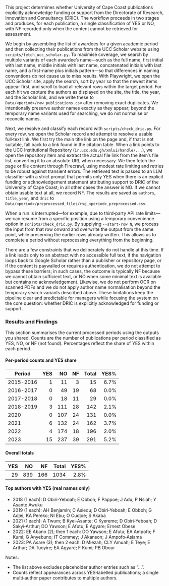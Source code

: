 This project determines whether University of Cape Coast publications explicitly acknowledge funding or support from the Directorate of Research, Innovation and Consultancy (DRIC). The workflow proceeds in two stages and produces, for each publication, a single classification of YES or NO, with NF recorded only when the content cannot be retrieved for assessment.

We begin by assembling the list of awardees for a given academic period and then collecting their publications from the UCC Scholar website using `scripts/fetch_ucc_scholar.py`. To maximise coverage, we search by multiple variants of each awardee’s name—such as the full name, first initial with last name, middle initials with last name, concatenated initials with last name, and a first-name plus initials pattern—so that differences in naming conventions do not cause us to miss results. With Playwright, we open the UCC Scholar site, apply the search, sort by year so that the newest items appear first, and scroll to load all relevant rows within the target period. For each hit we capture the authors as displayed on the site, the title, the year, and the Scholar link, and we write these to `Data/<period>/raw_publications.csv` after removing exact duplicates. We intentionally preserve author names exactly as they appear; beyond the temporary name variants used for searching, we do not normalise or reconcile names.

Next, we resolve and classify each record with `scripts/check_dric.py`. For every row, we open the Scholar record and attempt to resolve a usable full‑text link. We first try the main title link on the page and, if that is not suitable, fall back to a link found in the citation table. When a link points to the UCC Institutional Repository (`ir.ucc.edu.gh/xmlui/handle/...`), we open the repository item and extract the actual file link from the item’s file list, converting it to an absolute URL when necessary. We then fetch the page or file content through Firecrawl, using modest rate limiting and retries to be robust against transient errors. The retrieved text is passed to an LLM classifier with a strict prompt that permits only YES when there is an explicit funding or acknowledgement statement attributing support to DRIC of the University of Cape Coast; in all other cases the answer is NO. If we cannot obtain usable text at all, we record NF. The results are saved as `authors`, `title`, `year`, and `dric` to `Data/<period>/preprocessed_files/rsg_<period>_preprocessed.csv`.

When a run is interrupted—for example, due to third‑party API rate limits—we can resume from a specific position using a temporary convenience option in `scripts/check_dric.py`. By supplying `--start-row N`, we process the input from that row onward and overwrite the output from the same point, while preserving the earlier rows already written. This allows us to complete a period without reprocessing everything from the beginning.

There are a few constraints that we deliberately do not handle at this time. If a link leads only to an abstract with no accessible full text, if the navigation loops back to Google Scholar rather than a publisher or repository page, or if the content is paywalled or requires authentication, we do not attempt to bypass these barriers; in such cases, the outcome is typically NF because we cannot obtain sufficient text, or NO when some minimal text is available but contains no acknowledgement. Likewise, we do not perform OCR on scanned PDFs and we do not apply author name normalisation beyond the temporary search variants described above. These limitations keep the pipeline clear and predictable for managers while focusing the system on the core question: whether DRIC is explicitly acknowledged for funding or support.

### Results and Findings

This section summarises the current processed periods using the outputs you shared. Counts are the number of publications per period classified as YES, NO, or NF (not found). Percentages reflect the share of YES within each period.

#### Per‑period counts and YES share

| Period | YES | NO | NF | Total | YES% |
|---|---:|---:|---:|---:|---:|
| 2015-2016 | 1 | 11 | 3 | 15 | 6.7% |
| 2016-2017 | 0 | 49 | 19 | 68 | 0.0% |
| 2017-2018 | 0 | 18 | 11 | 29 | 0.0% |
| 2018-2019 | 3 | 111 | 28 | 142 | 2.1% |
| 2020 | 0 | 107 | 24 | 131 | 0.0% |
| 2021 | 6 | 132 | 24 | 162 | 3.7% |
| 2022 | 4 | 174 | 18 | 196 | 2.0% |
| 2023 | 15 | 237 | 39 | 291 | 5.2% |

#### Overall totals

| YES | NO | NF | Total | YES% |
|---:|---:|---:|---:|---:|
| 29 | 839 | 166 | 1034 | 2.8% |

#### Top authors with YES (real names only)

- 2018 (1 each): D Obiri‑Yeboah; E Obboh; F Pappoe; J Adu; P Nsiah; Y Asante Awuku
- 2019 (1 each): AH Benjamin; C Asiedu; D Obiri‑Yeboah; E Obboh; G Adjei; KA Pereko; NI Ebu; O Cudjoe; S Akaba
- 2021 (1 each): A Twum; B Kyei‑Asante; C Kyereme; D Obiri‑Yeboah; D Sakyi‑Arthur; DO Yawson; E Afutu; E Agyare; Ernest Obese
- 2022: EE Abano (2); then 1 each: DO Yawson; E Afutu; EA Ampofo; F Kumi; G Anyebuno; IT Commey; J Akanson; J Ampofo‑Asiama
- 2023: PA Asare (3); then 2 each: D Miezah; CLY Amuah; E Teye; E Arthur; DA Tuoyire; EA Agyare; F Kumi; PB Obour

Notes:
- The list above excludes placeholder author entries such as “...”.
- Counts reflect appearances across YES‑labelled publications; a single multi‑author paper contributes to multiple authors.

